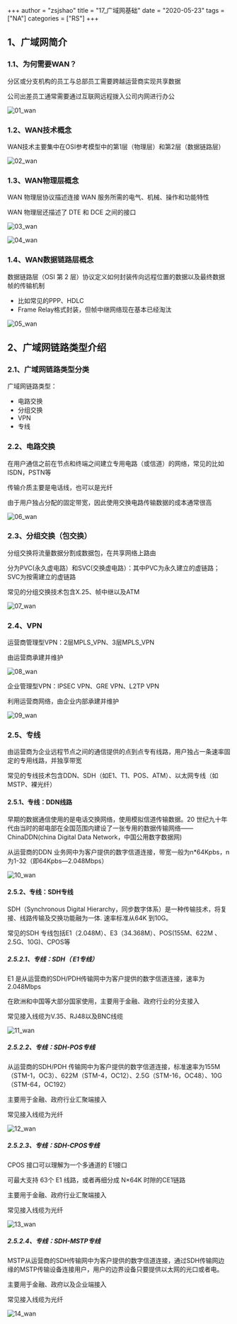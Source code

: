 +++
author = "zsjshao"
title = "17_广域网基础"
date = "2020-05-23"
tags = ["NA"]
categories = ["RS"]
+++

## 1、广域网简介

### 1.1、为何需要WAN？

分区或分支机构的员工与总部员工需要跨越运营商实现共享数据

公司出差员工通常需要通过互联网远程拨入公司内网进行办公

![01_wan](http://images.zsjshao.net/rs/17-wan/01_wan.png)

### 1.2、WAN技术概念

WAN技术主要集中在OSI参考模型中的第1层（物理层）和第2层（数据链路层）

![02_wan](http://images.zsjshao.net/rs/17-wan/02_wan.png)

### 1.3、WAN物理层概念

WAN 物理层协议描述连接 WAN 服务所需的电气、机械、操作和功能特性

WAN 物理层还描述了 DTE 和 DCE 之间的接口

![03_wan](http://images.zsjshao.net/rs/17-wan/03_wan.png)

![04_wan](http://images.zsjshao.net/rs/17-wan/04_wan.png)

### 1.4、WAN数据链路层概念

数据链路层（OSI 第 2 层）协议定义如何封装传向远程位置的数据以及最终数据帧的传输机制

- 比如常见的PPP、HDLC
- Frame Relay格式封装，但帧中继网络现在基本已经淘汰

![05_wan](http://images.zsjshao.net/rs/17-wan/05_wan.png)

## 2、广域网链路类型介绍

### 2.1、广域网链路类型分类

广域网链路类型：

- 电路交换
- 分组交换
- VPN
- 专线

### 2.2、电路交换

在用户通信之前在节点和终端之间建立专用电路（或信道）的网络，常见的比如ISDN，PSTN等

传输介质主要是电话线，也可以是光纤

由于用户独占分配的固定带宽，因此使用交换电路传输数据的成本通常很高

![06_wan](http://images.zsjshao.net/rs/17-wan/06_wan.png)

### 2.3、分组交换（包交换）

分组交换将流量数据分割成数据包，在共享网络上路由

分为PVC(永久虚电路）和SVC(交换虚电路）：其中PVC为永久建立的虚链路；SVC为按需建立的虚链路

常见的分组交换技术包含X.25、帧中继以及ATM

![07_wan](http://images.zsjshao.net/rs/17-wan/07_wan.png)

### 2.4、VPN

运营商管理型VPN：2层MPLS_VPN、3层MPLS_VPN

由运营商承建并维护

![08_wan](http://images.zsjshao.net/rs/17-wan/08_wan.png)

企业管理型VPN：IPSEC VPN、GRE VPN、L2TP VPN

利用运营商网络，由企业内部承建并维护

![09_wan](http://images.zsjshao.net/rs/17-wan/09_wan.png)

### 2.5、专线

由运营商为企业远程节点之间的通信提供的点到点专有线路，用户独占一条速率固定的专用线路，并独享带宽

常见的专线技术包含DDN、SDH（如E1、T1、POS、ATM）、以太网专线（如MSTP、裸光纤）

#### 2.5.1、专线：DDN线路

早期的数据通信使用的是电话交换网络，使用模拟信道传输数据。20 世纪九十年代由当时的邮电部在全国范围内建设了一张专用的数据传输网络——ChinaDDN(china Digital Data Network，中国公用数字数据网)

从运营商的DDN 业务网中为客户提供的数字信道连接，带宽一般为n*64Kpbs，n 为1-32（即64Kpbs—2.048Mbps）

![10_wan](http://images.zsjshao.net/rs/17-wan/10_wan.png)

#### 2.5.2、专线：SDH专线

SDH（Synchronous Digital Hierarchy，同步数字体系）是一种传输技术，将复接、线路传输及交换功能融为一体. 速率标准从64K 到10G。

常见的SDH 专线包括E1（2.048M）、E3（34.368M）、POS(155M、622M 、2.5G、10G)、CPOS等

##### 2.5.2.1、专线：SDH（ E1专线）

E1 是从运营商的SDH/PDH传输网中为客户提供的数字信道连接，速率为2.048Mbps

在欧洲和中国等大部分国家使用，主要用于金融、政府行业的分支接入

常见接入线缆为V.35、RJ48以及BNC线缆

![11_wan](http://images.zsjshao.net/rs/17-wan/11_wan.png)

##### 2.5.2.2、专线：SDH-POS专线

从运营商的SDH/PDH 传输网中为客户提供的数字信道连接，标准速率为155M（STM-1，OC3）、622M（STM-4，OC12）、2.5G（STM-16，OC48）、10G（STM-64，OC192）

主要用于金融、政府行业汇聚端接入

常见接入线缆为光纤

![12_wan](http://images.zsjshao.net/rs/17-wan/12_wan.png)

##### 2.5.2.3、专线：SDH-CPOS专线

CPOS 接口可以理解为一个多通道的 E1接口

可最大支持 63个 E1 线路，或者再细分成 N×64K 时隙的CE1链路

主要用于金融、政府行业汇聚端接入

常见接入线缆为光纤

![13_wan](http://images.zsjshao.net/rs/17-wan/13_wan.png)

##### 2.5.2.4、专线：SDH-MSTP专线

MSTP从运营商的SDH传输网中为客户提供的数字信道连接，通过SDH传输网边缘的MSTP传输设备连接用户，用户的边界设备只要提供以太网的光口或者电。

主要用于金融、政府以及企业端接入

常见接入线缆为光纤

![14_wan](http://images.zsjshao.net/rs/17-wan/14_wan.png)



